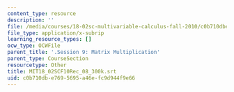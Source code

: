 ```yaml
---
content_type: resource
description: ''
file: /media/courses/18-02sc-multivariable-calculus-fall-2010/c0b710dbe7695695a46efc9d944f9e66_MIT18_02SCF10Rec_08_300k.vtt
file_type: application/x-subrip
learning_resource_types: []
ocw_type: OCWFile
parent_title: '.Session 9: Matrix Multiplication'
parent_type: CourseSection
resourcetype: Other
title: MIT18_02SCF10Rec_08_300k.srt
uid: c0b710db-e769-5695-a46e-fc9d944f9e66
---
```

